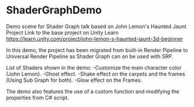 # ShaderGraphDemo
Demo scene for Shader Graph talk based on John Lemon's Haunted Jaunt Project
Link to the base project on Unity Learn https://learn.unity.com/project/john-lemon-s-haunted-jaunt-3d-beginner


In this demo, the project has been migrated from built-in Render Pipeline to Universal Render Pipeline as Shader Graph can on be used with SRP.

List of Shaders shown in the demo:
-Customize the main character color (John Lemon).
-Ghost effect.
-Shake effect on the carpets and the frames (Using Sub Graph for both).
-Glow effect on the Frames.

The demo also features the use of a custom function and modifying the properties from C# script.
